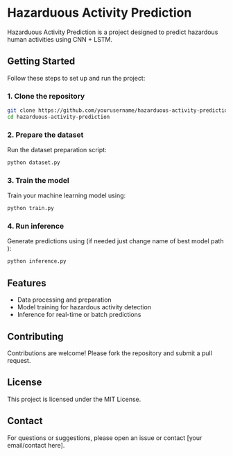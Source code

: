 # Hazarduous Activity Prediction

Hazarduous Activity Prediction is a project designed to predict hazardous human activities using CNN + LSTM. 

## Getting Started

Follow these steps to set up and run the project:

### 1. Clone the repository

```bash
git clone https://github.com/yourusername/hazarduous-activity-prediction.git
cd hazarduous-activity-prediction
```

### 2. Prepare the dataset

Run the dataset preparation script:

```bash
python dataset.py
```

### 3. Train the model

Train your machine learning model using:

```bash
python train.py
```

### 4. Run inference

Generate predictions using (if needed just change name of best model path ):

```bash
python inference.py
```

## Features

- Data processing and preparation
- Model training for hazardous activity detection
- Inference for real-time or batch predictions

## Contributing

Contributions are welcome! Please fork the repository and submit a pull request.

## License

This project is licensed under the MIT License.

## Contact

For questions or suggestions, please open an issue or contact [your email/contact here].
